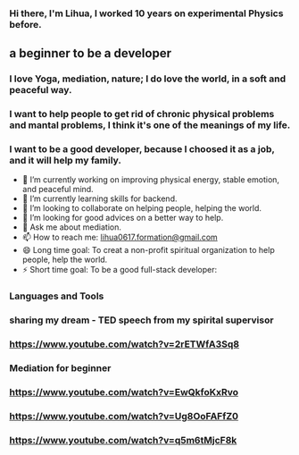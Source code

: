 ### Hi there, I'm Lihua, I worked 10 years on experimental Physics before.

## a beginner to be a developer 

### I love Yoga, mediation, nature; I do love the world, in a soft and peaceful way. 
### I want to help people to get rid of chronic physical problems and mantal problems, I think it's one of the meanings of my life.
### I want to be a good developer, because I choosed it as a job, and it will help my family.

- 🔭 I’m currently working on improving physical energy, stable emotion, and peaceful mind.
- 🌱 I’m currently learning skills for backend.
- 👯 I’m looking to collaborate on helping people, helping the world.
- 🤔 I’m looking for good advices on a better way to help.
- 💬 Ask me about mediation.
- 📫 How to reach me: lihua0617.formation@gmail.com
- 😄 Long time goal: To creat a non-profit spiritual organization to help people, help the world.
- ⚡ Short time goal: To be a good full-stack developer:

### Languages and Tools
### 


### sharing my dream - TED speech from my spirital supervisor
### https://www.youtube.com/watch?v=2rETWfA3Sq8


### Mediation for beginner 
### https://www.youtube.com/watch?v=EwQkfoKxRvo
### https://www.youtube.com/watch?v=Ug8OoFAFfZ0
### https://www.youtube.com/watch?v=q5m6tMjcF8k

